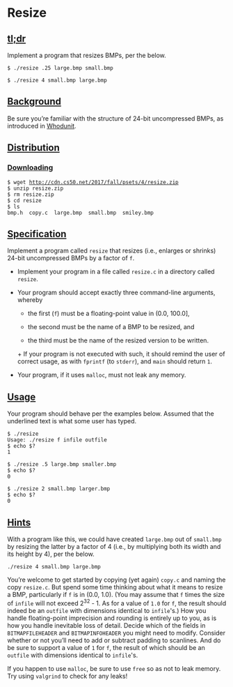 <html>
<body>
<div id="content">
<h1>Resize</h1>
<div class="sect1">
<h2 id="tldr"><a class="link" href="#tldr">tl;dr</a></h2>
<div class="sectionbody">
<div class="paragraph">
<p>Implement a program that resizes BMPs, per the below.</p>
</div>
<div class="listingblock">
<div class="content">
<pre class="pygments highlight"><code>$ <span class="underline">./resize .25 large.bmp small.bmp</span></code></pre>
</div>
</div>
<div class="listingblock">
<div class="content">
<pre class="pygments highlight"><code>$ <span class="underline">./resize 4 small.bmp large.bmp</span></code></pre>
</div>
</div>
</div>
</div>
<div class="sect1">
<h2 id="background"><a class="link" href="#background">Background</a></h2>
<div class="sectionbody">
<div class="paragraph">
<p>Be sure you&#8217;re familiar with the structure of 24-bit uncompressed BMPs, as introduced in <a href="../../whodunit/whodunit">Whodunit</a>.</p>
</div>
</div>
</div>
<div class="sect1">
<h2 id="distribution"><a class="link" href="#distribution">Distribution</a></h2>
<div class="sectionbody">
<div class="sect2">
<h3 id="downloading"><a class="link" href="#downloading">Downloading</a></h3>
<div class="listingblock">
<div class="content">
<pre class="pygments highlight"><code>$ wget <a href="http://cdn.cs50.net/2017/fall/psets/4/resize.zip" class="bare">http://cdn.cs50.net/2017/fall/psets/4/resize.zip</a>
$ unzip resize.zip
$ rm resize.zip
$ cd resize
$ ls
bmp.h  copy.c  large.bmp  small.bmp  smiley.bmp</code></pre>
</div>
</div>
</div>
</div>
</div>
<div class="sect1">
<h2 id="specification"><a class="link" href="#specification">Specification</a></h2>
<div class="sectionbody">
<div class="paragraph">
<p>Implement a program called <code>resize</code> that resizes (i.e., enlarges or shrinks) 24-bit uncompressed BMPs by a factor of <code>f</code>.</p>
</div>
<div class="ulist">
<ul>
<li>
<p>Implement your program in a file called <code>resize.c</code> in a directory called <code>resize</code>.</p>
</li>
<li>
<p>Your program should accept exactly three command-line arguments, whereby</p>
<div class="openblock">
<div class="content">
<div class="ulist">
<ul>
<li>
<p>the first (<code>f</code>) must be a floating-point value in (0.0, 100.0],</p>
</li>
<li>
<p>the second must be the name of a BMP to be resized, and</p>
</li>
<li>
<p>the third must be the name of the resized version to be written.</p>
</li>
</ul>
</div>
</div>
</div>
<div class="paragraph">
<p>+ If your program is not executed with such, it should remind the user of correct usage, as with <code>fprintf</code> (to <code>stderr</code>), and <code>main</code> should return <code>1</code>.</p>
</div>
</li>
<li>
<p>Your program, if it uses <code>malloc</code>, must not leak any memory.</p>
</li>
</ul>
</div>
</div>
</div>
<div class="sect1">
<h2 id="usage"><a class="link" href="#usage">Usage</a></h2>
<div class="sectionbody">
<div class="paragraph">
<p>Your program should behave per the examples below. Assumed that the underlined text is what some user has typed.</p>
</div>
<div class="listingblock">
<div class="content">
<pre class="pygments highlight"><code>$ <span class="underline">./resize</span>
Usage: ./resize f infile outfile
$ <span class="underline">echo $?</span>
1</code></pre>
</div>
</div>
<div class="listingblock">
<div class="content">
<pre class="pygments highlight"><code>$ <span class="underline">./resize .5 large.bmp smaller.bmp</span>
$ <span class="underline">echo $?</span>
0</code></pre>
</div>
</div>
<div class="listingblock">
<div class="content">
<pre class="pygments highlight"><code>$ <span class="underline">./resize 2 small.bmp larger.bmp</span>
$ <span class="underline">echo $?</span>
0</code></pre>
</div>
</div>
</div>
</div>
<div class="sect1">
<h2 id="hints"><a class="link" href="#hints">Hints</a></h2>
<div class="sectionbody">
<div class="paragraph">
<p>With a program like this, we could have created <code>large.bmp</code> out of <code>small.bmp</code> by resizing the latter by a factor of 4 (i.e., by multiplying both its width and its height by 4), per the below.</p>
</div>
<div class="listingblock">
<div class="content">
<pre class="pygments highlight"><code>./resize 4 small.bmp large.bmp</code></pre>
</div>
</div>
<div class="paragraph">
<p>You&#8217;re welcome to get started by copying (yet again) <code>copy.c</code> and naming the copy <code>resize.c</code>. But spend some time thinking about what it means to resize a BMP, particularly if <code>f</code> is in (0.0, 1.0). (You may assume that <code>f</code> times the size of <code>infile</code> will not exceed 2<sup>32</sup> - 1. As for a value of <code>1.0</code> for <code>f</code>, the result should indeed be an <code>outfile</code> with dimensions identical to <code>infile</code>'s.) How you handle  floating-point imprecision and rounding is entirely up to you, as is how you handle inevitable loss of detail. Decide which of the fields in <code>BITMAPFILEHEADER</code> and <code>BITMAPINFOHEADER</code> you might need to modify. Consider whether or not you&#8217;ll need to add or subtract padding to scanlines. And do be sure to support a value of <code>1</code> for <code>f</code>, the result of which should be an <code>outfile</code> with dimensions identical to <code>infile</code>'s.</p>
</div>
<div class="paragraph">
<p>If you happen to use <code>malloc</code>, be sure to use <code>free</code> so as not to leak memory. Try using <code>valgrind</code> to check for any leaks!</p>
</div>
</div>
</div>
</body>
</html>

